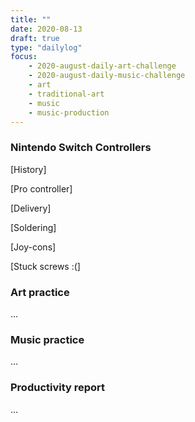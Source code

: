 ```yaml
---
title: ""
date: 2020-08-13
draft: true
type: "dailylog"
focus:
    - 2020-august-daily-art-challenge
    - 2020-august-daily-music-challenge
    - art
    - traditional-art
    - music
    - music-production
---
```


### Nintendo Switch Controllers

[History]

[Pro controller]

[Delivery]

[Soldering]

[Joy-cons]

[Stuck screws :(]

### Art practice

...

### Music practice

...

### Productivity report

...